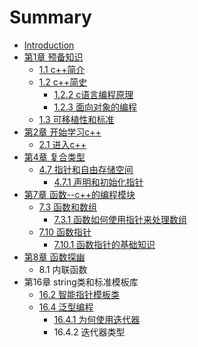 # Summary

* [Introduction](README.md)
* [第1章 预备知识](di-yi-zhang.md)
  * [1.1 c++简介](di-yi-zhang/11-cjian-jie.md)
  * [1.2 c++简史](di-yi-zhang/12-cjian-shi.md)
    * [1.2.2 c语言编程原理](di-yi-zhang/12-cjian-shi/122-cyu-yan-bian-cheng-yuan-li.md)
    * [1.2.3 面向对象的编程](di-yi-zhang/12-cjian-shi/123-mian-xiang-dui-xiang-de-bian-cheng.md)
  * [1.3 可移植性和标准](di-yi-zhang/13-ke-yi-zhi-xing-he-biao-zhun.md)
* [第2章 开始学习c++](di-2-zhang-kai-shi-xue-xi-c-++.md)
  * [2.1 进入c++](di-2-zhang-kai-shi-xue-xi-c-++/21-jin-ru-c-++.md)
* [第4章 复合类型](di-4-zhang-fu-he-lei-xing.md)
  * [4.7 指针和自由存储空间](di-4-zhang-fu-he-lei-xing/47-zhi-zhen-he-zi-you-cun-chu-kong-jian.md)
    * [4.7.1 声明和初始化指针](di-4-zhang-fu-he-lei-xing/47-zhi-zhen-he-zi-you-cun-chu-kong-jian/471-sheng-ming-he-chu-shi-hua-zhi-zhen.md)
* [第7章 函数--c++的编程模块](di-7-zhang-han-6570-c-de-bian-cheng-mo-kuai.md)
  * [7.3 函数和数组](73-han-shu-he-shu-zu.md)
    * [7.3.1 函数如何使用指针来处理数组](73-han-shu-he-shu-zu/731-han-shu-ru-he-shi-yong-zhi-zhen-lai-chu-li-shu-zu.md)
  * [7.10 函数指针](710-han-shu-zhi-zhen.md)
    * [7.10.1 函数指针的基础知识](710-han-shu-zhi-zhen/7101-han-shu-zhi-zhen-de-ji-chu-zhi-shi.md)
* [第8章 函数探幽](di-8-zhang-han-shu-tan-you.md)
  * 8.1 内联函数
* 第16章 string类和标准模板库
  * [16.2 智能指针模板类](162-zhi-neng-zhi-zhen-mo-ban-lei.md)
  * [16.4 泛型编程](164-fan-xing-bian-cheng.md)
    * [16.4.1 为何使用迭代器](164-fan-xing-bian-cheng/1641-wei-he-shi-yong-die-dai-qi.md)
    * 16.4.2 迭代器类型

